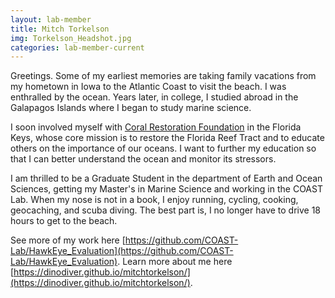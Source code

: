 ```yaml
---
layout: lab-member
title: Mitch Torkelson
img: Torkelson_Headshot.jpg
categories: lab-member-current
---
```


Greetings. Some of my earliest memories are taking family vacations from my hometown in Iowa to the Atlantic Coast to visit the beach. I was enthralled by the ocean. Years later, in college, I studied abroad in the Galapagos Islands where I began to study marine science. 

I soon involved myself with <a href="https://www.coralrestoration.org/">Coral Restoration Foundation</a> in the Florida Keys, whose core mission is to restore the Florida Reef Tract and to educate others on the importance of our oceans. I want to further my education so that I can better understand the ocean and monitor its stressors. 

I am thrilled to be a Graduate Student in the department of Earth and Ocean Sciences, getting my Master's in Marine Science and working in the COAST Lab. When my nose is not in a book, I enjoy running, cycling, cooking, geocaching, and scuba diving. The best part is, I no longer have to drive 18 hours to get to the beach.

See more of my work here [https://github.com/COAST-Lab/HawkEye_Evaluation](https://github.com/COAST-Lab/HawkEye_Evaluation). Learn more about me here [https://dinodiver.github.io/mitchtorkelson/](https://dinodiver.github.io/mitchtorkelson/).
